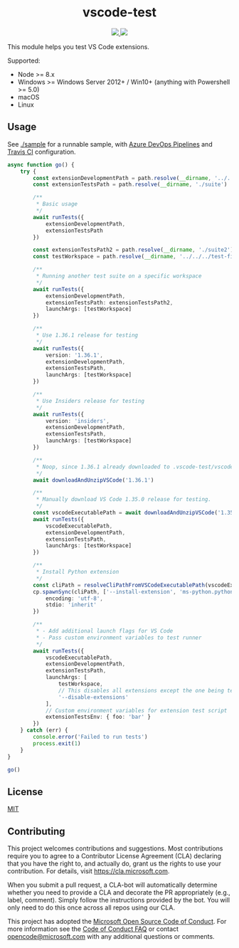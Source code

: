 <p>
  <h1 align="center">vscode-test</h1>
</p>

<p align="center">
  <a href="https://dev.azure.com/vscode/vscode-test/_build?definitionId=15">
    <img src="https://img.shields.io/azure-devops/build/vscode/350ef5c4-15fc-411a-9a5e-0622da4da69c/15.svg?label=Azure%20DevOps&logo=Azure%20Devops&style=flat-square">
  </a>
  <a href="https://travis-ci.org/microsoft/vscode-test">
    <img src="https://img.shields.io/travis/microsoft/vscode-test.svg?label=Travis&logo=Travis&style=flat-square">
  </a>
</p>

This module helps you test VS Code extensions.

Supported:

- Node >= 8.x
- Windows >= Windows Server 2012+ / Win10+ (anything with Powershell >= 5.0)
- macOS
- Linux

## Usage

See [./sample](./sample) for a runnable sample, with [Azure DevOps Pipelines](https://github.com/microsoft/vscode-test/blob/master/sample/azure-pipelines.yml) and [Travis CI](https://github.com/microsoft/vscode-test/blob/master/.travis.yml) configuration.

```ts
async function go() {
	try {
		const extensionDevelopmentPath = path.resolve(__dirname, '../../../')
		const extensionTestsPath = path.resolve(__dirname, './suite')

		/**
		 * Basic usage
		 */
		await runTests({
			extensionDevelopmentPath,
			extensionTestsPath
		})

		const extensionTestsPath2 = path.resolve(__dirname, './suite2')
		const testWorkspace = path.resolve(__dirname, '../../../test-fixtures/fixture1')

		/**
		 * Running another test suite on a specific workspace
		 */
		await runTests({
			extensionDevelopmentPath,
			extensionTestsPath: extensionTestsPath2,
			launchArgs: [testWorkspace]
		})

		/**
		 * Use 1.36.1 release for testing
		 */
		await runTests({
			version: '1.36.1',
			extensionDevelopmentPath,
			extensionTestsPath,
			launchArgs: [testWorkspace]
		})

		/**
		 * Use Insiders release for testing
		 */
		await runTests({
			version: 'insiders',
			extensionDevelopmentPath,
			extensionTestsPath,
			launchArgs: [testWorkspace]
		})

		/**
		 * Noop, since 1.36.1 already downloaded to .vscode-test/vscode-1.36.1
		 */
		await downloadAndUnzipVSCode('1.36.1')

		/**
		 * Manually download VS Code 1.35.0 release for testing.
		 */
		const vscodeExecutablePath = await downloadAndUnzipVSCode('1.35.0')
		await runTests({
			vscodeExecutablePath,
			extensionDevelopmentPath,
			extensionTestsPath,
			launchArgs: [testWorkspace]
		})

		/**
		 * Install Python extension
		 */
		const cliPath = resolveCliPathFromVSCodeExecutablePath(vscodeExecutablePath)
		cp.spawnSync(cliPath, ['--install-extension', 'ms-python.python'], {
			encoding: 'utf-8',
			stdio: 'inherit'
		})

		/**
		 * - Add additional launch flags for VS Code
		 * - Pass custom environment variables to test runner
		 */
		await runTests({
			vscodeExecutablePath,
			extensionDevelopmentPath,
			extensionTestsPath,
			launchArgs: [
				testWorkspace,
				// This disables all extensions except the one being testing
				'--disable-extensions'
			],
			// Custom environment variables for extension test script
			extensionTestsEnv: { foo: 'bar' }
		})
	} catch (err) {
		console.error('Failed to run tests')
		process.exit(1)
	}
}

go()
```

## License

[MIT](LICENSE)

## Contributing

This project welcomes contributions and suggestions. Most contributions require you to agree to a
Contributor License Agreement (CLA) declaring that you have the right to, and actually do, grant us
the rights to use your contribution. For details, visit https://cla.microsoft.com.

When you submit a pull request, a CLA-bot will automatically determine whether you need to provide
a CLA and decorate the PR appropriately (e.g., label, comment). Simply follow the instructions
provided by the bot. You will only need to do this once across all repos using our CLA.

This project has adopted the [Microsoft Open Source Code of Conduct](https://opensource.microsoft.com/codeofconduct/).
For more information see the [Code of Conduct FAQ](https://opensource.microsoft.com/codeofconduct/faq/) or
contact [opencode@microsoft.com](mailto:opencode@microsoft.com) with any additional questions or comments.

